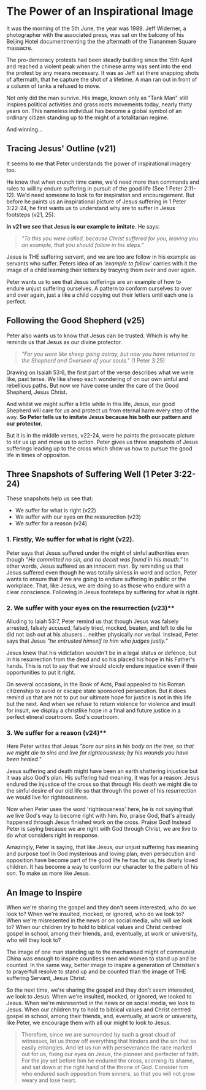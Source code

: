 # The Power of an Inspirational Image

It was the morning of the 5th June, the year was 1989. Jeff Widerner, a photographer with the associated press, was sat on the balcony of his Beijing Hotel documentmenting the the aftermath of the Tiananmen Square massacre.

The pro-demoracy protests had been steadly building since the 15th April and reached a violent peak when the chinese army was sent into the end the protest by any means necessary.
It was as Jeff sat there snapping shots of aftermath, that he capture the shot of a lifetime. A man ran out in front of a column of tanks a refused to move.

Not only did the man survive. His image, known only as "Tank Man" still inspires political activities and grass roots movements today, nearly thirty years on. This nameless individual has become a global symbol of an ordinary citizen standing up to the might of a totalitarian regime.

And winning...

## Tracing Jesus' Outline (v21)

It seems to me that Peter understands the power of inspirational imagery too.

He knew that when crunch time came, we'd need more than commands and rules to williny endure suffering in pursuit of the good life (See 1 Peter 2:11-12). We'd need someone to look to for inspiration and encouragement. But before he paints us an inspirational picture of Jesus suffering in 1 Peter 3:22-24, he first wants us to understand why are to suffer in Jesus footsteps (v21, 25).

**In v21 we see that Jesus is our example to imitate**. He says:

> _"To this you were called, because Christ suffered for you, leaving you an example, that you should follow in his steps."_

Jesus is THE suffering servant, and we are too are follow in his example as servants who suffer. Peters idea of an _'example to follow'_ carries with it the image of a child learning their letters by tracying them over and over again.

Peter wants us to see that Jesus sufferings are an example of how to endure unjust suffering ourselves. A pattern to conform ourselves to over and over again, just a like a child copying out their letters until each one is perfect.

## Following the Good Shepherd (v25)

Peter also wants us to know that Jesus can be trusted. Which is why he reminds us that Jesus as our divine protector.

> _"For you were like sheep going astray, but now you have returned to the Shepherd and Overseer of your souls."_ (1 Peter 3:25)

Drawing on Isaiah 53:6, the first part of the verse describes what we were like, past tense. We like sheep each wondering of on our own sinful and rebellious paths. But now we have come under the care of the Good Shepherd, Jesus Christ.

And whilst we might suffer a little while in this life, Jesus, our good Shepherd will care for us and protect us from eternal harm every step of the way. **So Peter tells us to imitate Jesus because his both our pattern and our protector.**

But it is in the middle verses, v22-24, were he paints the provocate picture to stir us up and move us to action. Peter gives us three snapshots of Jesus sufferings leading up to the cross which show us how to pursue the good life in times of oppositon.

## Three Snapshots of Suffering  Well (1 Peter 3:22-24)

These snapshots help us see that:

-   We suffer for what is right (v22)
-   We suffer with our eyes on the ressurection (v23)
-   We suffer for a reason (v24)

### 1. Firstly, We suffer for what is right (v22).

Peter says that Jesus suffered under the might of sinful authorities even though _“He committed no sin, and no deceit was found in his mouth.”_ In other words, Jesus suffered as an innocent man. By reminding us that Jesus suffered even though he was totally sinless in word and action, Peter wants to ensure that if we are going to endure suffering in public or the workplace. That, like Jesus, we are doing so as those who endure with a clear conscience. Following in Jesus footsteps by suffering for what is right.

### 2. We suffer with your eyes on the resurrection (v23)\*\*

Alluding to Iaiah 53:7, Peter remind us that though Jesus was falsely arrested, falsely accused, falsely tried, mocked, beaten, and left to die he did not lash out at his abusers... neither physically nor verbal. Instead, Peter says that Jesus _"he entrusted himself to him who judges justly."_

Jesus knew that his vidictation wouldn't be in a legal status or defence, but  in his resurrection from the dead and so his placed his hope in his Father's hands. This is not to say that we should  stoicly endure injustice even if their opportunities to put it right.

On several occasions, in the Book of Acts, Paul appealed to his Roman citizenship to avoid or escape state sponsored persecution. But it does remind us that are not to put our ultimate hope for justice is not in this life but the next. And when we refuse to return violence for violence and insult for insult, we display a christlike hope in a final and future justice in a perfect etneral courtroom. God's courtroom.

### 3. We suffer for a reason (v24)\*\*

Here Peter writes that Jesus _"bore our sins in his body on the tree, so that we might die to sins and live for righteousness; by his wounds you have been healed."_

Jesus suffering and death might have been an earth shattering injustice but it was also God's plan. His suffering had meaning, it was for a reason: Jesus endured the injustice of the cross so that through His death we might die to the sinful desire of our old life so that through the power of his resurrection we would live for righteousness.

Now when Peter uses the word 'righteousness' here, he is not saying that we live God's way to become right with him. No, praise God, that's already happened through Jesus finished work on the cross. Praise God! Instead Peter is saying because we are right with God through Christ, we are live to do what considers right in response.

Amazingly, Peter is saying, that like Jesus, our unjust suffering has meaning and purpose too! In God mysterious and loving plan, even persecution and opposition have become part of the good life he has for us, his dearly loved children. It has become a way to conform our character to the pattern of his son. To make us more like Jesus.

## An Image to Inspire

When we're sharing the gospel and they don't seem interested, who do we look to? When we're insulted, mocked, or ignored, who do we look to? When we're misresented in the news or on social media, who will we look to? When our children try to hold to biblical values and Christ centred gospel in school, among their friends, and, eventually, at work or university, who will they look to?

The image of one man standing up to the mechanised might of communist China was enough to inspire countless men and women to stand up and be counted. In the same way, better image to inspire a generation of Christian's to prayerfull resolve to stand up and be counted than the image of THE suffering Servant, Jesus Christ.

So the next time, we're sharing the gospel and they don't seem interested, we look to Jesus. When we're insulted, mocked, or ignored, we looked to Jesus. When we're misresented in the news or on social media, we look to Jesus. When our children try to hold to biblical values and Christ centred gospel in school, among their friends, and, eventually, at work or university, like Peter, we encourage them with all our might to look to Jesus.

> Therefore, since we are surrounded by such a great cloud of witnesses, let us throw off everything that hinders and the sin that so easily entangles. And let us run with perseverance the race marked out for us, fixing our eyes on Jesus, the pioneer and perfecter of faith. For the joy set before him he endured the cross, scorning its shame, and sat down at the right hand of the throne of God. Consider him who endured such opposition from sinners, so that you will not grow weary and lose heart.
